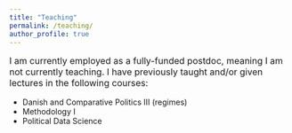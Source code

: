 ```yaml
---
title: "Teaching"
permalink: /teaching/
author_profile: true
---
```


<p style="font-size:16px"> I am currently employed as a fully-funded postdoc, meaning I am not currently teaching. I have previously taught and/or given lectures in the following courses: </p>

- Danish and Comparative Politics III (regimes)
- Methodology I
- Political Data Science
